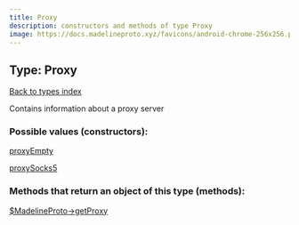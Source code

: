 ```yaml
---
title: Proxy
description: constructors and methods of type Proxy
image: https://docs.madelineproto.xyz/favicons/android-chrome-256x256.png
---
```

## Type: Proxy  
[Back to types index](index.md)



Contains information about a proxy server

### Possible values (constructors):

[proxyEmpty](../constructors/proxyEmpty.md)  

[proxySocks5](../constructors/proxySocks5.md)  



### Methods that return an object of this type (methods):

[$MadelineProto->getProxy](../methods/getProxy.md)  



